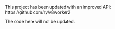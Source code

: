 This project has been updated with an improved API:
https://github.com/ry/v8worker2

The code here will not be updated.

